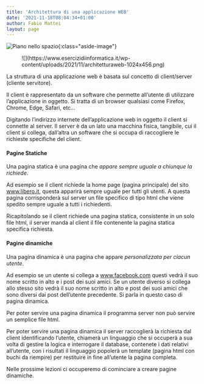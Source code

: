 ```yaml
---
title: 'Architettura di una applicazione WEB'
date: '2021-11-18T08:04:34+01:00'
author: Fabio Mattei
layout: page
---
```


![Piano nello spazio](/images/python/flask/piano-3d.png){:class="aside-image"}

<figure class="wp-block-image size-large">![](https://www.esercizidiinformatica.it/wp-content/uploads/2021/11/architetturaweb-1024x456.png)</figure>La struttura di una applicazione web è basata sul concetto di client/server (cliente servitore).

Il client è rappresentato da un software che permette all’utente di utilizzare l’applicazione in oggetto. Si tratta di un browser qualsiasi come Firefox, Chrome, Edge, Safari, etc…

Digitando l’indirizzo internete dell’applicazione web in oggetto il client si connette al server. Il server è da un lato una macchina fisica, tangibile, cui il client si collega, dall’altra un software che si occupa di raccogliere le richieste specifiche del client.

#### Pagine Statiche

Una pagina statica è una pagina che *appare sempre uguale a chiunque la richiede*.

Ad esempio se il client richiede la home page (pagina principale) del sito www.libero.it, questa apparirà sempre uguale per tutti gli utenti. A questa pagina corrisponderà sul server un file specifico di tipo html che viene spedito sempre uguale a tutti i richiedenti.

Ricapitolando se il client richiede una pagina statica, consistente in un solo file html, il server manda al client il file contenente la pagina statica specifica richiesta.

#### Pagine dinamiche

Una pagina dinamica è una pagina che appare *personalizzata per ciacun utente*.

Ad esempio se un utente si collega a www.facebook.com questi vedrà il suo nome scritto in alto e i post dei suoi amici. Se un utente diverso si collega allo stesso sito vedrà il suo nome scritto in alto e post dei suoi amici che sono diversi dai post dell’utente precedente. Si parla in questo caso di pagina dinamica.

Per poter servire una pagina dinamica il programma server non può servire un semplice file html.

Per poter servire una pagina dinamica il server raccoglierà la richiesta dal client identificando l’utente, chiamerà un linguaggio che si occuperà a sua volta di gestire la logica e interrogare il database, contenete i dati relativi all’utente, con i risultati il linguaggio popolerà un template (pagina html con buchi da riempire) per restituire in fine all’utente la pagina completa.

Nelle prossime lezioni ci occuperemo di cominciare a creare pagine dinamiche.
